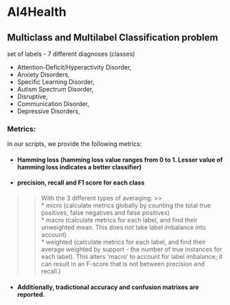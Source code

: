 # AI4Health
## Multiclass and Multilabel Classification problem
 set of labels - 7 different diagnoses (classes)<br />
 * Attention-Deficit/Hyperactivity Disorder,
 * Anxiety Disorders,
 * Specific Learning Disorder,
 * Autism Spectrum Disorder,
 * Disruptive, 
 * Communication Disorder,
 * Depressive Disorders, <br />



### Metrics:
In our scripts, we provide the following metrics:
* #### Hamming loss  (hamming loss value ranges from 0 to 1. Lesser value of hamming loss indicates a better classifier)
* #### precision, recall and F1 score for each class <br />
>>With the 3 different types of averaging:
    >><br /> * micro (calculate metrics globally by counting the total true positives, false negatives and false positives)
    <br /> * macro (calculate metrics for each label, and find their unweighted mean. This does not take label imbalance into account)
    <br /> * weighted (calculate metrics for each label, and find their average weighted by support - the number of true instances for each label). 
 This alters ‘macro’ to account for label imbalance; it can result in an F-score that is not between precision and recall.) <br />

* #### Additionally, tradictional accuracy and confusion matrixes are reported.


